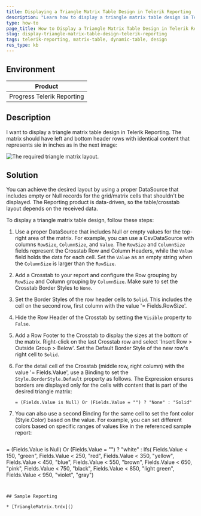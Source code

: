 ```yaml
---
title: Displaying a Triangle Matrix Table Design in Telerik Reporting
description: "Learn how to display a triangle matrix table design in Telerik Reporting."
type: how-to
page_title: How to Display a Triangle Matrix Table Design in Telerik Reporting
slug: display-triangle-matrix-table-design-telerik-reporting
tags: telerik-reporting, matrix-table, dynamic-table, design
res_type: kb
---
```


## Environment

| Product |
| ------- |
| Progress Telerik Reporting |

## Description

I want to display a triangle matrix table design in Telerik Reporting. The matrix should have left and bottom header rows with identical content that represents sie in inches as in the next image:

![The required triangle matrix layout.](/images/TriangleMatrixLayout.png "Triangle Matrix Layout")

## Solution

You can achieve the desired layout by using a proper DataSource that includes empty or Null records for the grid/matrix cells that shouldn't be displayed. The Reporting product is data-driven, so the table/crosstab layout depends on the received data.

To display a triangle matrix table design, follow these steps:

1. Use a proper DataSource that includes Null or empty values for the top-right area of the matrix. For example, you can use a CsvDataSource with columns `RowSize`, `ColumnSize`, and `Value`. The `RowSize` and `ColumnSize` fields represent the Crosstab Row and Column Headers, while the `Value` field holds the data for each cell. Set the `Value` as an empty string when the `ColumnSize` is larger than the `RowSize`.
1. Add a Crosstab to your report and configure the Row grouping by `RowSize` and Column grouping by `ColumnSize`. Make sure to set the Crosstab Border Styles to `None`.
1. Set the Border Styles of the row header cells to `Solid`. This includes the cell on the second row, first column with the value '= Fields.RowSize'.
1. Hide the Row Header of the Crosstab by setting the `Visible` property to `False`.
1. Add a Row Footer to the Crosstab to display the sizes at the bottom of the matrix. Right-click on the last Crosstab row and select 'Insert Row > Outside Group > Below'. Set the Default Border Style of the new row's right cell to `Solid`.
1. For the detail cell of the Crosstab (middle row, right column) with the value '= Fields.Value', use a Binding to set the `Style.BorderStyle.Default` property as follows. The Expression ensures borders are displayed only for the cells with content that is part of the desired triangle matrix:

	`= (Fields.Value is Null) Or (Fields.Value = "") ? "None" : "Solid"`

1. You can also use a second Binding for the same cell to set the font color (Style.Color) based on the value. For example, you can set different colors based on specific ranges of values like in the referenced sample report:

	````
= (Fields.Value is Null) Or (Fields.Value = "") ? "white" : Ifs(
		Fields.Value < 150, "green", 
		Fields.Value < 250, "red", 
		Fields.Value < 350, "yellow",
		Fields.Value < 450, "blue",
		Fields.Value < 550, "brown",
		Fields.Value < 650, "pink",
		Fields.Value < 750, "black",
		Fields.Value < 850, "light green",
		Fields.Value < 950, "violet",
		"gray")
````


## Sample Reporting

* [TriangleMatrix.trdx]()
